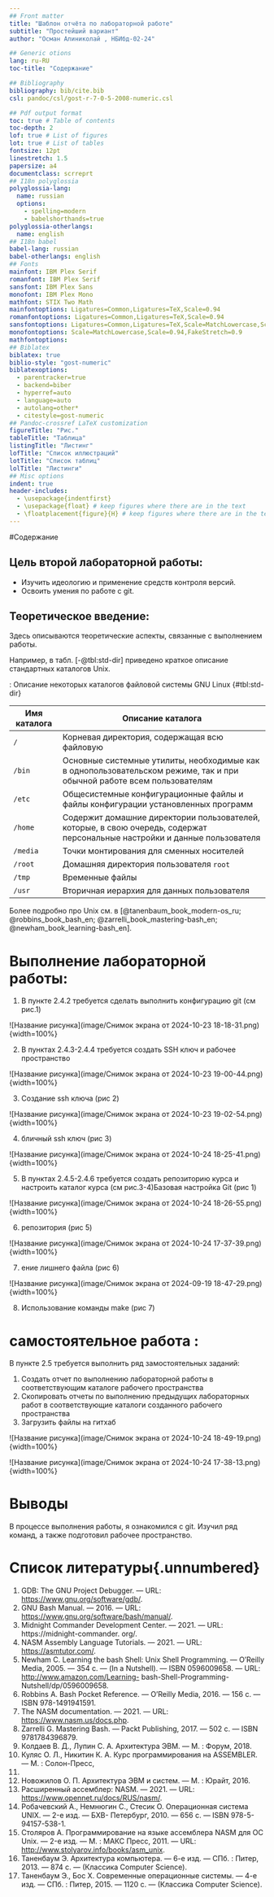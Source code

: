 ```yaml
---
## Front matter
title: "Шаблон отчёта по лабораторной работе"
subtitle: "Простейший вариант"
author: "Осман Алиниколай , НБИбд-02-24"

## Generic otions
lang: ru-RU
toc-title: "Содержание"

## Bibliography
bibliography: bib/cite.bib
csl: pandoc/csl/gost-r-7-0-5-2008-numeric.csl

## Pdf output format
toc: true # Table of contents
toc-depth: 2
lof: true # List of figures
lot: true # List of tables
fontsize: 12pt
linestretch: 1.5
papersize: a4
documentclass: scrreprt
## I18n polyglossia
polyglossia-lang:
  name: russian
  options:
	- spelling=modern
	- babelshorthands=true
polyglossia-otherlangs:
  name: english
## I18n babel
babel-lang: russian
babel-otherlangs: english
## Fonts
mainfont: IBM Plex Serif
romanfont: IBM Plex Serif
sansfont: IBM Plex Sans
monofont: IBM Plex Mono
mathfont: STIX Two Math
mainfontoptions: Ligatures=Common,Ligatures=TeX,Scale=0.94
romanfontoptions: Ligatures=Common,Ligatures=TeX,Scale=0.94
sansfontoptions: Ligatures=Common,Ligatures=TeX,Scale=MatchLowercase,Scale=0.94
monofontoptions: Scale=MatchLowercase,Scale=0.94,FakeStretch=0.9
mathfontoptions:
## Biblatex
biblatex: true
biblio-style: "gost-numeric"
biblatexoptions:
  - parentracker=true
  - backend=biber
  - hyperref=auto
  - language=auto
  - autolang=other*
  - citestyle=gost-numeric
## Pandoc-crossref LaTeX customization
figureTitle: "Рис."
tableTitle: "Таблица"
listingTitle: "Листинг"
lofTitle: "Список иллюстраций"
lotTitle: "Список таблиц"
lolTitle: "Листинги"
## Misc options
indent: true
header-includes:
  - \usepackage{indentfirst}
  - \usepackage{float} # keep figures where there are in the text
  - \floatplacement{figure}{H} # keep figures where there are in the text
---
```

#Содержание 
## Цель второй лабораторной работы:

- Изучить идеологию и применение средств контроля версий.
- Освоить умения по работе с git.

## Теоретическое введение:
Здесь описываются теоретические аспекты, связанные с выполнением работы.

Например, в табл. [-@tbl:std-dir] приведено краткое описание стандартных каталогов Unix.

: Описание некоторых каталогов файловой системы GNU Linux {#tbl:std-dir}

| Имя каталога | Описание каталога                                                                                                          |
|--------------|----------------------------------------------------------------------------------------------------------------------------|
| `/`          | Корневая директория, содержащая всю файловую                                                                               |
| `/bin `      | Основные системные утилиты, необходимые как в однопользовательском режиме, так и при обычной работе всем пользователям     |
| `/etc`       | Общесистемные конфигурационные файлы и файлы конфигурации установленных программ                                           |
| `/home`      | Содержит домашние директории пользователей, которые, в свою очередь, содержат персональные настройки и данные пользователя |
| `/media`     | Точки монтирования для сменных носителей                                                                                   |
| `/root`      | Домашняя директория пользователя  `root`                                                                                   |
| `/tmp`       | Временные файлы                                                                                                            |
| `/usr`       | Вторичная иерархия для данных пользователя                                                                                 |

Более подробно про Unix см. в [@tanenbaum_book_modern-os_ru; @robbins_book_bash_en; @zarrelli_book_mastering-bash_en; @newham_book_learning-bash_en].


# Выполнение лабораторной работы: 

1. В пункте 2.4.2 требуется сделать выполнить конфигурацию git (см рис.1)

![Название рисунка](image/Снимок экрана от 2024-10-23 18-18-31.png){width=100%}

2. В пунктах 2.4.3-2.4.4 требуется создать SSH ключ и рабочее пространство

![Название рисунка](image/Снимок экрана от 2024-10-23 19-00-44.png){width=100%}

3. Создание ssh ключа (рис 2)

![Название рисунка](image/Снимок экрана от 2024-10-23 19-02-54.png){width=100%}

4. бличный ssh ключ (рис 3)

![Название рисунка](image/Снимок экрана от 2024-10-24 18-25-41.png){width=100%}

5. В пунктах 2.4.5-2.4.6 требуется создать репозиторию курса и настроить каталог
курса (см рис.3-4)Базовая настройка Git (рис 1)

![Название рисунка](image/Снимок экрана от 2024-10-24 18-26-55.png){width=100%}

6. репозитория (рис 5) 

![Название рисунка](image/Снимок экрана от 2024-10-24 17-37-39.png){width=100%}

7. ение лишнего файла (рис 6)

![Название рисунка](image/Снимок экрана от 2024-09-19 18-47-29.png){width=100%}

8. Использование команды make (рис 7)


# самостоятельное работа :
В пункте 2.5 требуется выполнить ряд замостоятельных заданий:
1) Создать отчет по выполнению лабораторной работы в соответствующим каталоге
рабочего пространства
2) Скопировать отчеты по выполнению предыдущих лабораторных работ в
соответствующие каталоги созданного рабочего пространства
3) Загрузить файлы на гитхаб

![Название рисунка](image/Снимок экрана от 2024-10-24 18-49-19.png){width=100%}

![Название рисунка](image/Снимок экрана от 2024-10-24 17-38-13.png){width=100%}



# Выводы

В процессе выполнения работы, я ознакомился с git. Изучил ряд команд, а также подготовил рабочее пространство.

# Список литературы{.unnumbered}
1. GDB: The GNU Project Debugger. — URL: https://www.gnu.org/software/gdb/.
2. GNU Bash Manual. — 2016. — URL: https://www.gnu.org/software/bash/manual/.
3. Midnight Commander Development Center. — 2021. — URL: https://midnight-commander.
org/.
4. NASM Assembly Language Tutorials. — 2021. — URL: https://asmtutor.com/.
5. Newham C. Learning the bash Shell: Unix Shell Programming. — O’Reilly Media, 2005. —
354 с. — (In a Nutshell). — ISBN 0596009658. — URL: http://www.amazon.com/Learning-
bash-Shell-Programming-Nutshell/dp/0596009658.
6. Robbins A. Bash Pocket Reference. — O’Reilly Media, 2016. — 156 с. — ISBN 978-1491941591.
7. The NASM documentation. — 2021. — URL: https://www.nasm.us/docs.php.
8. Zarrelli G. Mastering Bash. — Packt Publishing, 2017. — 502 с. — ISBN 9781784396879.
9. Колдаев В. Д., Лупин С. А. Архитектура ЭВМ. — М. : Форум, 2018.
10. Куляс О. Л., Никитин К. А. Курс программирования на ASSEMBLER. — М. : Солон-Пресс,
2017.
11. Новожилов О. П. Архитектура ЭВМ и систем. — М. : Юрайт, 2016.
12. Расширенный ассемблер: NASM. — 2021. — URL: https://www.opennet.ru/docs/RUS/nasm/.
13. Робачевский А., Немнюгин С., Стесик О. Операционная система UNIX. — 2-е изд. — БХВ-
Петербург, 2010. — 656 с. — ISBN 978-5-94157-538-1.
14. Столяров А. Программирование на языке ассемблера NASM для ОС Unix. — 2-е изд. —
М. : МАКС Пресс, 2011. — URL: http://www.stolyarov.info/books/asm_unix.
15. Таненбаум Э. Архитектура компьютера. — 6-е изд. — СПб. : Питер, 2013. — 874 с. —
(Классика Computer Science).
16. Таненбаум Э., Бос Х. Современные операционные системы. — 4-е изд. — СПб. : Питер,
    2015. — 1120 с. — (Классика Computer Science).





